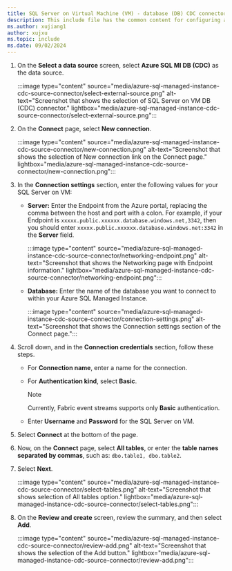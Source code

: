 ```yaml
---
title: SQL Server on Virtual Machine (VM) - database (DB) CDC connector for Fabric event streams
description: This include file has the common content for configuring a SQL Server on a Virtual Machine - database Change Data Capture (CDC) connector for Fabric event streams and Real-Time hub. 
ms.author: xujiang1
author: xujxu 
ms.topic: include
ms.date: 09/02/2024
---
```


1. On the **Select a data source** screen, select **Azure SQL MI DB (CDC)** as the data source.

    :::image type="content" source="media/azure-sql-managed-instance-cdc-source-connector/select-external-source.png" alt-text="Screenshot that shows the selection of SQL Server on VM DB (CDC) connector." lightbox="media/azure-sql-managed-instance-cdc-source-connector/select-external-source.png":::
1. On the **Connect** page, select **New connection**.

    :::image type="content" source="media/azure-sql-managed-instance-cdc-source-connector/new-connection.png" alt-text="Screenshot that shows the selection of New connection link on the Connect page." lightbox="media/azure-sql-managed-instance-cdc-source-connector/new-connection.png":::    
1. In the **Connection settings** section, enter the following values for your SQL Server on VM:
    - **Server:** Enter the Endpoint from the Azure portal, replacing the comma between the host and port with a colon. For example, if your Endpoint is `xxxxx.public.xxxxxx.database.windows.net,3342`, then you should enter `xxxxx.public.xxxxxx.database.windows.net:3342` in the **Server** field. 

        :::image type="content" source="media/azure-sql-managed-instance-cdc-source-connector/networking-endpoint.png" alt-text="Screenshot that shows the Networking page with Endpoint information." lightbox="media/azure-sql-managed-instance-cdc-source-connector/networking-endpoint.png":::    
    - **Database:** Enter the name of the database you want to connect to within your Azure SQL Managed Instance.
   
        :::image type="content" source="media/azure-sql-managed-instance-cdc-source-connector/connection-settings.png" alt-text="Screenshot that shows the Connection settings section of the Connect page.":::        
1. Scroll down, and in the **Connection credentials** section, follow these steps.
    - For **Connection name**, enter a name for the connection.
    - For **Authentication kind**, select **Basic**.
    
        > [!NOTE]
        > Currently, Fabric event streams supports only **Basic** authentication.
    - Enter **Username** and **Password** for the SQL Server on VM.

1. Select **Connect** at the bottom of the page.
1. Now, on the **Connect** page, select **All tables**, or enter the **table names separated by commas**, such as: `dbo.table1, dbo.table2`.
1. Select **Next**.

    :::image type="content" source="media/azure-sql-managed-instance-cdc-source-connector/select-tables.png" alt-text="Screenshot that shows selection of All tables option." lightbox="media/azure-sql-managed-instance-cdc-source-connector/select-tables.png"::: 
1. On the **Review and create** screen, review the summary, and then select **Add**.

    :::image type="content" source="media/azure-sql-managed-instance-cdc-source-connector/review-add.png" alt-text="Screenshot that shows the selection of the Add button." lightbox="media/azure-sql-managed-instance-cdc-source-connector/review-add.png"::: 


